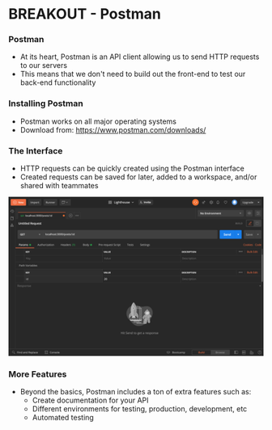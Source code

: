 # BREAKOUT - Postman

### Postman
* At its heart, Postman is an API client allowing us to send HTTP requests to our servers
* This means that we don't need to build out the front-end to test our back-end functionality

### Installing Postman
* Postman works on all major operating systems
* Download from: https://www.postman.com/downloads/

### The Interface
* HTTP requests can be quickly created using the Postman interface
* Created requests can be saved for later, added to a workspace, and/or shared with teammates

![Postman interface](https://raw.githubusercontent.com/andydlindsay/aug172020/master/breakout-postman/postman-interface.png)

### More Features
* Beyond the basics, Postman includes a ton of extra features such as:
  * Create documentation for your API
  * Different environments for testing, production, development, etc
  * Automated testing
